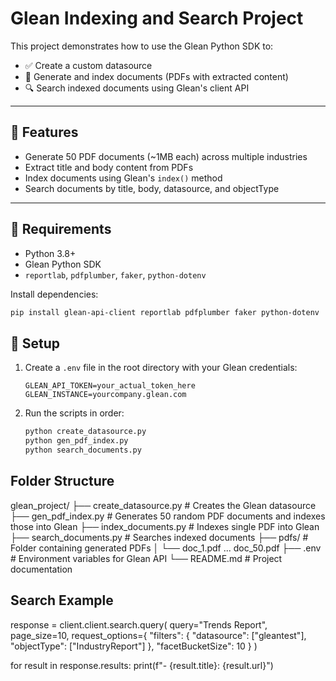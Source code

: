 # Glean Indexing and Search Project

This project demonstrates how to use the Glean Python SDK to:

- ✅ Create a custom datasource
- 📄 Generate and index documents (PDFs with extracted content)
- 🔍 Search indexed documents using Glean's client API

---

## 🚀 Features

- Generate 50 PDF documents (~1MB each) across multiple industries
- Extract title and body content from PDFs
- Index documents using Glean's `index()` method
- Search documents by title, body, datasource, and objectType

---

## 🧰 Requirements

- Python 3.8+
- Glean Python SDK
- `reportlab`, `pdfplumber`, `faker`, `python-dotenv`

Install dependencies:

```bash
pip install glean-api-client reportlab pdfplumber faker python-dotenv
```

## 🔧 Setup

1. Create a `.env` file in the root directory with your Glean credentials:

    ```env
    GLEAN_API_TOKEN=your_actual_token_here
    GLEAN_INSTANCE=yourcompany.glean.com
    ```

2. Run the scripts in order:

    ```bash
    python create_datasource.py
    python gen_pdf_index.py
    python search_documents.py
    ```

## Folder Structure

glean_project/
├── create_datasource.py         # Creates the Glean datasource
├── gen_pdf_index.py             # Generates 50 random PDF documents and indexes those into Glean
├── index_documents.py           # Indexes single PDF into Glean
├── search_documents.py          # Searches indexed documents
├── pdfs/                        # Folder containing generated PDFs
│   └── doc_1.pdf ... doc_50.pdf
├── .env                         # Environment variables for Glean API
└── README.md                    # Project documentation

## Search Example
response = client.client.search.query(
    query="Trends Report",
    page_size=10,
    request_options={
        "filters": {
            "datasource": ["gleantest"],
            "objectType": ["IndustryReport"]
        },
        "facetBucketSize": 10
    }
)

for result in response.results:
    print(f"- {result.title}: {result.url}")

